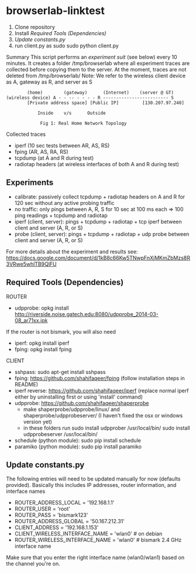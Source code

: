 browserlab-linktest
===================
1. Clone repository
2. Install *Required Tools (Dependencies)*
3. *Update constants.py*
4. run client.py as sudo
  sudo python client.py
  
Summary
This script performs an *experiment suit* (see below) every 10 minutes.
It creates a folder /tmp/browserlab where all experiment traces are collected before copying them to the server.
At the moment, traces are not deleted from /tmp/browserlab/
Note: We refer to the wireless client device as A, gateway as R, and server as S


			(home)	      (gateway)	     (Internet)	   (server @ GT)
	(wireless device) A - - -- - - - - R ------------------------- S
		    [Private address space] [Public IP]	        [130.207.97.240]

				Inside	  v/s      Outside

			     Fig 1: Real Home Network Topology

Collected traces
- iperf (10 sec tests between AR, AS, RS)
- fping (AR, AS, RA, RS)
- tcpdump (at A and R during test)
- radiotap headers (at wireless interfaces of both A and R during test)

Experiments
-----------

- calibrate: passively collect tcpdump + radiotap headers on A and R for 120 sec without any active probing traffic
- no traffic: only pings between A, R, S for 10 sec at 100 ms each => 100 ping readings + tcpdump and radiotap
- iperf (client, server): pings + tcpdump + radiotap + tcp iperf between client and server (A, R, or S)
- probe (client, server): pings + tcpdump + radiotap + udp probe between client and server (A, R, or S)

For more details about the experiment and results see: https://docs.google.com/document/d/1kB8c66Kw5TNwpFnXjMKmZbMzs8R3VRwe5whlTB9QlFU

Required Tools (Dependencies)
-----------------------------

ROUTER
- udpprobe: opkg install http://riverside.noise.gatech.edu:8080/udpprobe_2014-03-08_ar71xx.ipk

If the router is not bismark, you will also need
- iperf: opkg install iperf
- fping: opkg install fping

CLIENT
- sshpass: sudo apt-get install sshpass
- fping: https://github.com/shahifaqeer/fping (follow installation steps in README)
- iperf reverse: https://github.com/shahifaqeer/iperf (replace normal iperf either by uninstalling first or using 'install' command)
- udpprobe: https://github.com/shahifaqeer/shaperprobe
	- make shaperprobe/udpprobe/linux/ and shaperprobe/udpprobeserver/ (I haven't fixed the osx or windows version yet)
	- in these folders run 
  		sudo install udpprober /usr/local/bin/
  		sudo install udpprobeserver /usr/local/bin/ 
- schedule (python module): sudo pip install schedule
- paramiko (python module): sudo pip install paramiko

Update constants.py
-------------------

The following entries will need to be updated manually for now (defaults provided).
Basically this includes IP addresses, router information, and interface names

- ROUTER_ADDRESS_LOCAL = '192.168.1.1'
- ROUTER_USER = 'root'
- ROUTER_PASS = 'bismark123'
- ROUTER_ADDRESS_GLOBAL =  '50.167.212.31'
- CLIENT_ADDRESS = '192.168.1.153'
- CLIENT_WIRELESS_INTERFACE_NAME = 'wlan0'  # on debian
- ROUTER_WIRELESS_INTERFACE_NAME = 'wlan0'  # bismark 2.4 GHz interface name

Make sure that you enter the right interface name (wlan0/wlan1) based on the channel you're on.
